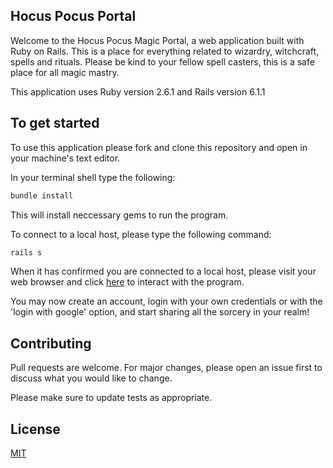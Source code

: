## Hocus Pocus Portal

Welcome to the Hocus Pocus Magic Portal, a web application built with Ruby on Rails. This is a place for everything related to wizardry, witchcraft, spells and rituals. 
Please be kind to your fellow spell casters, this is a safe place for all magic mastry.

This application uses Ruby version 2.6.1 and Rails version 6.1.1

## To get started

To use this application please fork and clone this repository and open in your machine's text editor.

In your terminal shell type the following:

```bash
bundle install
```
This will install neccessary gems to run the program.

To connect to a local host, please type the following command:

```bash
rails s
```

When it has confirmed you are connected to a local host, please visit your web browser and click [here](http://localhost:3000/) to interact with the program. 

You may now create an account, login with your own credentials or with the 'login with google' option, and start sharing all the sorcery in your realm!

## Contributing
Pull requests are welcome. For major changes, please open an issue first to discuss what you would like to change.

Please make sure to update tests as appropriate.

## License
[MIT](https://choosealicense.com/licenses/mit/)